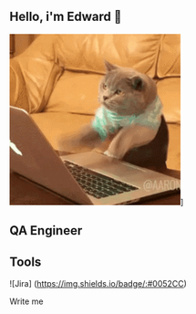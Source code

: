 ## Hello, i'm Edward 👋

![Header](https://github.com/Edward9344/Edward9344/blob/main/assets/giphy.gif)]

## QA Engineer

## Tools
![Jira] (https://img.shields.io/badge/:#0052CC)

Write me
